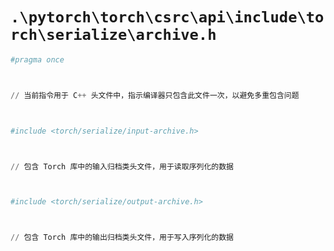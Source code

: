 # `.\pytorch\torch\csrc\api\include\torch\serialize\archive.h`

```py
#pragma once



// 当前指令用于 C++ 头文件中，指示编译器只包含此文件一次，以避免多重包含问题



#include <torch/serialize/input-archive.h>



// 包含 Torch 库中的输入归档类头文件，用于读取序列化的数据



#include <torch/serialize/output-archive.h>



// 包含 Torch 库中的输出归档类头文件，用于写入序列化的数据
```